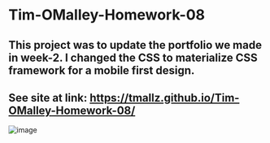 # Tim-OMalley-Homework-08
## This project was to update the portfolio we made in week-2. I changed the CSS to materialize CSS framework for a mobile first design. 
## See site at link: https://tmallz.github.io/Tim-OMalley-Homework-08/
![image](https://user-images.githubusercontent.com/61262154/113009585-b293df00-913d-11eb-92ff-67e5efa549de.png)
